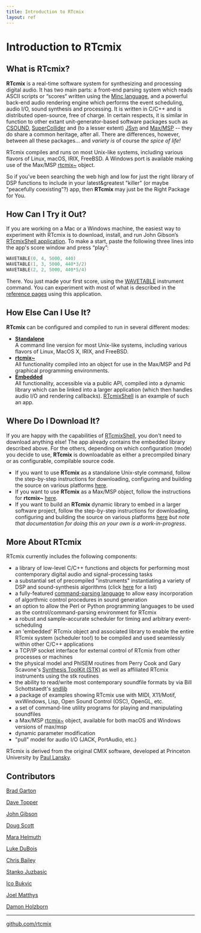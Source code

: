 ```yaml
---
title: Introduction to RTcmix
layout: ref
---
```


# Introduction to RTcmix

## What is RTcmix?
**RTcmix** is a real-time software system for synthesizing and processing digital audio. It has two main parts: a front-end parsing system which reads ASCII scripts or “scores“ written using the [Minc language](reference/scorefile/Minc.html), and a powerful back-end audio rendering engine which performs the event scheduling, audio I/O, sound synthesis and processing. It is written in C/C++ and is distributed open-source, free of charge. In certain respects, it is similar in function to other extant unit-generator-based software packages such as [CSOUND](http://www.csounds.com/),
[SuperCollider](http://supercollider.sourceforge.net/) and (to a lesser
extent) [JSyn](http://www.softsynth.com/jsyn/) and
[Max/MSP](http://www.cycling74.com/products/maxmsp.html) -- they do
share a common heritage, after all. There are differences, however,
between all these packages... and *variety is* of course *the spice of
life\!*

RTcmix compiles and runs on most Unix-like systems, including various
flavors of Linux, macOS, IRIX, FreeBSD. A Windows port is available
making use of the Max/MSP [rtcmix\~](../rtcmix_/index.html) object.

So if you've been searching the web high and low for just the right
library of DSP functions to include in your latest\&greatest "killer"
(or maybe "peacefully coexisting"?) app, then **RTcmix** may just be the
Right Package for You.

## How Can I Try it Out?
If you are working on a Mac or a Windows machine, the easiest way to experiment with RTcmix is to download, install, and run John Gibson’s [RTcmixShell application](https://cecm.indiana.edu/rtcmix/rtcmix-app.html).  To make a start, paste the following three lines into the app's score window and press “play”:

```cpp
WAVETABLE(0, 4, 5000, 440)
WAVETABLE(1, 3, 5000, 440*3/2)
WAVETABLE(2, 2, 5000, 440*5/4)
```
There.  You just made your first score, using the [WAVETABLE](reference/instruments/WAVETABLE.html) instrument command.  You can experiment with most of what is described in the [reference pages](reference/index.html) using this application.

## How Else Can I Use It?
**RTcmix** can be configured and compiled to run in several different modes:

  - **[Standalone](standalone/index.html)**  
    A command line version for most Unix-like systems, including various flavors of Linux, MacOS X, IRIX, and FreeBSD.
  - **[rtcmix\~](rtcmix_/index.html)**  
    All functionality compiled into an object for use in the Max/MSP and Pd graphical programming environments.
  - **[Embedded](embedded/index.html)**  
    All functionality, accessible via a public API, compiled into a dynamic library which can be linked into a larger application (which then handles audio I/O and rendering callbacks). [RTcmixShell](https://cecm.indiana.edu/rtcmix/rtcmix-app.html) is an example of such an app.
<!--  - **[iRTcmix](irtcmix/index.html)**   --> 
<!--     For use in iPhone and iPad apps. --> 

## Where Do I Download It?
If you are happy with the capabilities of [RTcmixShell](https://cecm.indiana.edu/rtcmix/rtcmix-app.html), you don't need to download anything else!  The app already contains the embedded library described above.  For the others, depending on which configuration (mode) you decide to use, **RTcmix** is downloadable as either a precompiled binary or as configurable, compilable source code.
  
- If you want to use **RTcmix** as a standalone Unix-style command, follow the step-by-step instructions for downloading, configuring and building the source on various platforms [here](standalone/index.html).
- If you want to use **RTcmix** as a Max/MSP object, follow the instructions for **rtcmix\~** [here](rtcmix_/index.html).
- If you want to build an **RTcmix** dynamic library to embed in a larger software project, follow the step-by-step instructions for downloading, configuring and building the source on various platforms [here](embedded/index.html) *but note that documentation for doing this on your own is a work-in-progress*.

## More About RTcmix

RTcmix currently includes the following components:

  - a library of low-level C/C++ functions and objects for performing
    most contemporary digital audio and signal-processing tasks
  - a substantial set of precompiled "instruments" instantiating a variety
    of DSP and sound-synthesis algorithms (click
    [here](../reference/instruments/index.html) for a list)
  - a fully-featured [command-parsing language](reference/scorefile/Minc.html) to allow easy
    incorporation of algorthmic control procedures in sound generation
  - an option to allow the Perl or Python programming languages to be
    used as the control/command-parsing environment for RTcmix
  - a robust and sample-accurate scheduler for timing and arbitrary
    event-scheduling
  - an 'embedded' RTcmix object and associated library to enable the
    entire RTcmix system (scheduler too\!) to be compiled and used
    seamlessly within other C/C++ applications
  - a TCP/IP socket interface for external control of RTcmix from other
    processes or machines
  - the physical model and PhISEM routines from Perry Cook and Gary
    Scavone's [Synthesis ToolKit
    (STK)](http://www-ccrma.stanford.edu/software/stk/) as well as
    affiliated RTcmix instruments using the stk routines
  - the ability to read/write most contemporary soundfile formats by via
    Bill Schottstaedt's
    [sndlib](http://www-ccrma.stanford.edu/software/snd/snd/sndlib.html)
  - a package of examples showing RTcmix use with MIDI, X11/Motif,
    wxWindows, Lisp, Open Sound Control (OSC), OpenGL, etc.
  - a set of command-line utility programs for playing and manipulating
    soundfiles
  - a Max/MSP [rtcmix\~](../rtcmix_/index.html) object, available for
    both macOS and Windows versions of max/msp  
  - dynamic parameter modification  
  - "pull" model for audio I/O (JACK, PortAudio, etc.)

RTcmix is derived from the original CMIX software, developed at
Princeton University by [Paul
Lansky](http://paul.mycpanel.princeton.edu/).

## Contributors

[Brad Garton](http://bradgarton.com/)

[Dave Topper](http://www.davetopper.com/)

[John Gibson](http://john-gibson.com/)

[Doug Scott](http://music.columbia.edu/~doug)

[Mara Helmuth](http://www.marahelmuth.com/)

[Luke DuBois](http://www.lukedubois.com/)

[Chris Bailey](http://music.columbia.edu/~chris)

[Stanko Juzbasic](http://music.columbia.edu/~stanko)

[Ico Bukvic](http://ico.bukvic.net/)

[Joel Matthys](http://joel.matthysmusic.com/)

[Damon Holzborn](http://damonholzborn.com/)

---

<a href="https://github.com/rtcmix">github.com/rtcmix</a>
